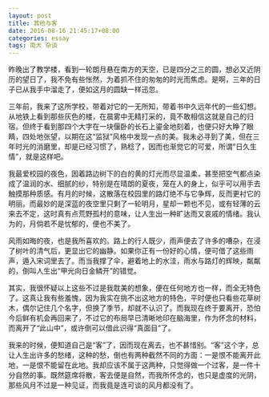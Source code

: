 ```yaml
---
layout: post
title: 其他与客
date: 2016-08-16 21:45:17+08:00
categories: essay
tags: 南大 杂谈
---
```


昨晚出了教学楼，看到一轮朗月悬在南方的天空，已是四分之三的圆，想必又近阴历的望日了，我不免有些怅然，为着抓不住的匆匆的时光而焦虑。是啊，三年的日子已从我手中溜走了，便如这月的圆缺一样迅忽。

三年前，我来了这所学校，带着对它的一无所知，带着书中久远年代的一些幻想。从地铁上看到那些灰色的楼，在晨雾中无精打采的，竟不敢相信这就是自己的归宿。但终于看到那四个大字在一块偃卧的长石上鎏金地刻着，也便只好大睁了眼睛，四处地张望，以期在这“监狱”风格中发现一点的美。我未必寻到了美，但在三年时光的消磨里，却是已经习惯了，熟稔了，因而也渐觉它的可爱，所谓“日久生情”，就是这样吧。

我最爱校园的夜色，因着路边树下的白的黄的灯光而尽显温柔，甚至把空气都点染成了温润的水、细腻的纱，特别是在晴朗的夏夜，笼在人的身上，似乎可以用手去触摸那种质感。有月的时候，这散落在校园里的路灯绝不与它争辉，反而更衬它的明丽。而最妙的是深蓝的夜空里只剩了一轮明月，星却一颗也不见，或有轻薄的云来去不定，这时真有点荒野孤村的意味，让人生出一种旷达而又哀戚的情绪。我认为的，月倘若不是忧郁的，便也不美了。

风雨如晦的夜，也是我所喜欢的。路上的行人既少，雨声便去了许多的嘈杂，在浸了树叶的清气后，更显出它的幽静。如果你正有一份好的心情，便可借了这些雨声，遁入宋词里去了。而当我撑了伞，避着地上的水洼，雨水与路灯的辉映，粼粼的，倒叫人生出“甲光向日金鳞开”的错觉。

其实，我很怀疑以上这些不过是我耽美的想象，便在任何地方也一样，而全无特色了。这真让我有些羞愧，因为我实在挑不出这地方的特色，平时便也只看些花草树木，偶尔记住几个名字，但换了季节，却就不认识了。而我现在终于要离开，恐怕今后鲜有机会再回来了，不过它的布局早已清晰地印在脑海里，作为怀念的材料，而离开了“此山中”，或许倒可以借此识得“真面目”了。

我来的时候，便知道自己是“客”了，因而现在离去，也不甚惜别。“客”这个字，总让人生出许多的愁绪，这种的愁，倒也有两种截然不同的方面：一是恨不能离开此地，一是恨不能留在此地。我却应该不属于这两种，只觉得做一个过客，是一件十分自然的事。既然筵席将散，客去便是自然，而我所怀念的，也只是虚度的光阴，那些风月不过是一种见证，而我竟是连可谈的风月都没有了。
